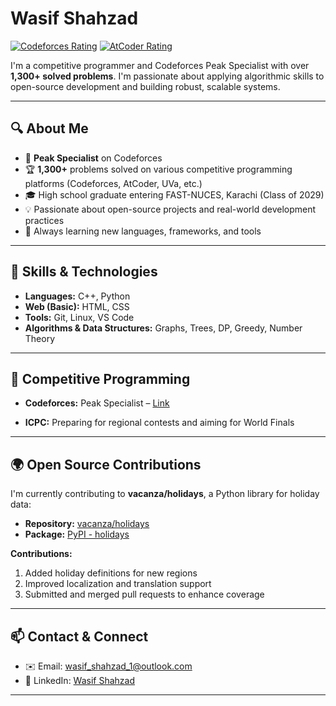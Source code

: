 # Wasif Shahzad

[![Codeforces Rating](https://img.shields.io/badge/Codeforces-Specialist-cyan)](https://codeforces.com/profile/wasif_shahzad) [![AtCoder Rating](https://img.shields.io/badge/AtCoder-952-green)](https://atcoder.jp/users/Wasif_Shahzad)


I'm a competitive programmer and Codeforces Peak Specialist with over **1,300+ solved problems**. I'm passionate about applying algorithmic skills to open-source development and building robust, scalable systems.

---

## 🔍 About Me

* 🌟 **Peak Specialist** on Codeforces
* 🏆 **1,300+** problems solved on various competitive programming platforms (Codeforces, AtCoder, UVa, etc.)
* 🎓 High school graduate entering FAST-NUCES, Karachi (Class of 2029)
* 💡 Passionate about open-source projects and real-world development practices
* 🌱 Always learning new languages, frameworks, and tools

---

## 🚀 Skills & Technologies

* **Languages:** C++, Python
* **Web (Basic):** HTML, CSS
* **Tools:** Git, Linux, VS Code
* **Algorithms & Data Structures:** Graphs, Trees, DP, Greedy, Number Theory

---

## 🏅 Competitive Programming

* **Codeforces:** Peak Specialist – [Link](https://codeforces.com/profile/lgm_)

* **ICPC:** Preparing for regional contests and aiming for World Finals

---

## 🌍 Open Source Contributions

I'm currently contributing to **vacanza/holidays**, a Python library for holiday data:

- **Repository:** [vacanza/holidays](https://github.com/vacanza/holidays)
- **Package:** [PyPI - holidays](https://pypi.org/project/holidays/)
  
**Contributions:**
1. Added holiday definitions for new regions  
2. Improved localization and translation support  
3. Submitted and merged pull requests to enhance coverage
---

## 📫 Contact & Connect

* ✉️ Email: [wasif\_shahzad\_1@outlook.com](mailto:wasif_shahzad_1@outlook.com)
* 💼 LinkedIn: [Wasif Shahzad](https://www.linkedin.com/in/wasif-shahzad-3b7150318)

---
